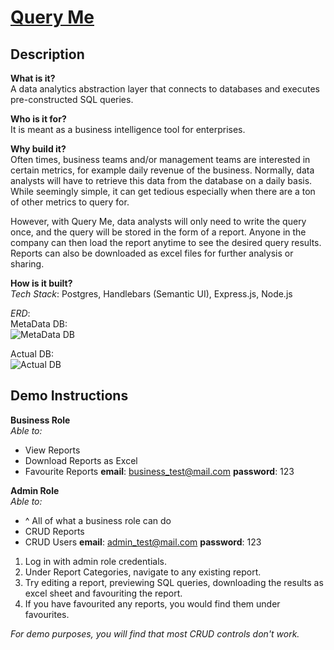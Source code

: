 # [Query Me](https://queryme-demo.herokuapp.com)

## Description

__What is it?__\
A data analytics abstraction layer that connects to databases and executes pre-constructed SQL queries.

__Who is it for?__\
It is meant as a business intelligence tool for enterprises. 

__Why build it?__\
Often times, business teams and/or management teams are interested in certain metrics, for example daily revenue of the business. Normally, data analysts will have to retrieve this data from the database on a daily basis. While seemingly simple, it can get tedious especially when there are a ton of other metrics to query for.

However, with Query Me, data analysts will only need to write the query once, and the query will be stored in the form of a report. Anyone in the company can then load the report anytime to see the desired query results. Reports can also be downloaded as excel files for further analysis or sharing.

__How is it built?__\
_Tech Stack_:
Postgres, Handlebars (Semantic UI), Express.js, Node.js

_ERD_:\
MetaData DB:\
![MetaData DB](https://i.imgur.com/MNBfz3Q.png)

Actual DB:\
![Actual DB](https://i.imgur.com/04fCgjZ.png)


## Demo Instructions

__Business Role__\
_Able to:_
- View Reports
- Download Reports as Excel
- Favourite Reports
__email__: business_test@mail.com
__password__: 123

__Admin Role__\
_Able to:_
- ^ All of what a business role can do
- CRUD Reports
- CRUD Users
__email__: admin_test@mail.com
__password__: 123

1) Log in with admin role credentials.
2) Under Report Categories, navigate to any existing report.
3) Try editing a report, previewing SQL queries, downloading the results as excel sheet and favouriting the report.
4) If you have favourited any reports, you would find them under favourites.

_For demo purposes, you will find that most CRUD controls don't work._
